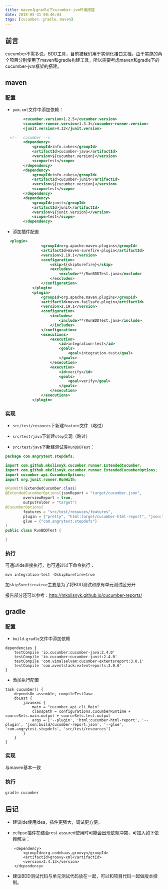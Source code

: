 ```yaml
---
title: maven与gradle下cucumber-jvm环境搭建
date: 2018-05-31 08:46:04
tags: [cucumber，gradle，maven]
---
```


## 前言

cucumber不需多说，BDD工具，目前被我们用于实例化接口文档。由于实施的两个项目分别使用了maven和gradle构建工具，所以需要考虑maven和gradle下的cucumber-jvm框架的搭建。

## maven

### 配置

- `pom.xml`文件中添加依赖：

```xml
        <cucumber.version>1.2.5</cucumber.version>
        <cucumber-runner.version>1.3.3</cucumber-runner.version>
        <junit.version>4.12</junit.version>

  <!--  cucumber -->
        <dependency>
            <groupId>info.cukes</groupId>
            <artifactId>cucumber-java</artifactId>
            <version>${cucumber.version}</version>
            <scope>test</scope>
        </dependency>
        <dependency>
            <groupId>info.cukes</groupId>
            <artifactId>cucumber-junit</artifactId>
            <version>${cucumber.version}</version>
            <scope>test</scope>
        </dependency>
        <dependency>
            <groupId>junit</groupId>
            <artifactId>junit</artifactId>
            <version>${junit.version}</version>
            <scope>test</scope>
        </dependency>
```

- 添加插件配置

```xml
  <plugin>
                <groupId>org.apache.maven.plugins</groupId>
                <artifactId>maven-surefire-plugin</artifactId>
                <version>2.19.1</version>
                <configuration>
                    <skip>${skipSurefire}</skip>
                    <excludes>
                        <exclude>**/RunBDDTest.java</exclude>
                    </excludes>
                </configuration>
            </plugin>
            <plugin>
                <groupId>org.apache.maven.plugins</groupId>
                <artifactId>maven-failsafe-plugin</artifactId>
                <version>2.19.1</version>
                <configuration>
                    <includes>
                        <include>**/RunBDDTest.java</include>
                    </includes>
                </configuration>
                <executions>
                    <execution>
                        <id>integration-test</id>
                        <goals>
                            <goal>integration-test</goal>
                        </goals>
                    </execution>
                    <execution>
                        <id>verify</id>
                        <goals>
                            <goal>verify</goal>
                        </goals>
                    </execution>
                </executions>
            </plugin>
```
### 实现

- `src/test/resouces`下新建`feature`文件（略过）

- `src/test/java`下新建`step`实现（略过）

- `src/test/java`下新建测试类`RunBDDTest`：

```java
package com.angrytest.stepdefs;

import com.github.mkolisnyk.cucumber.runner.ExtendedCucumber;
import com.github.mkolisnyk.cucumber.runner.ExtendedCucumberOptions;
import cucumber.api.CucumberOptions;
import org.junit.runner.RunWith;

@RunWith(ExtendedCucumber.class)
@ExtendedCucumberOptions(jsonReport = "target/cucumber.json",
        overviewReport = true,
        outputFolder = "target")
@CucumberOptions(
        features = "src/test/resouces/features",
        plugin = {"pretty", "html:target/cucumber-html-report", "json:target/cucumber.json"},
        glue = {"com.angrytest.stepdefs"}
)
public class RunBDDTest {

}
```

### 执行

可通过ide直接执行，也可通过以下命令执行：

```
mvn integration-test -DskipSurefire=true
```

加`skipSurefire=true`主要是为了将BDD测试和原有单元测试区分开

报告部分还可以参考：http://mkolisnyk.github.io/cucumber-reports/

## gradle

### 配置

- `build.gradle`文件中添加依赖

```
dependencies {
    testCompile 'io.cucumber:cucumber-java:2.4.0'
    testCompile 'io.cucumber:cucumber-junit:2.4.0'
    testCompile 'com.vimalselvam:cucumber-extentsreport:3.0.1'
    testCompile 'com.aventstack:extentreports:3.0.6'
}

```

- 添加执行配置

```
task cucumber() {
    dependsOn assemble, compileTestJava
    doLast {
        javaexec {
            main = "cucumber.api.cli.Main"
            classpath = configurations.cucumberRuntime + sourceSets.main.output + sourceSets.test.output
            args = ['--plugin', 'html:cucumber-html-report', '--plugin', 'json:build/cucumber-report.json', '--glue', 'com.angrytest.stepdefs', 'src/test/resources']
        }
    }
}
```
### 实现

与maven基本一致

### 执行

```
gradle cucumber
```
## 后记

- 建议ide使用idea，插件更强大，调试更方便。

- eclipse插件在结合rest-assured使用时可能会出现依赖冲突，可加入如下依赖解决：

```
    <dependency>
        <groupId>org.codehaus.groovy</groupId>
        <artifactId>groovy-xml</artifactId>
        <version>2.4.13</version>
    </dependency>
```

- 建议BDD测试代码与单元测试代码放在一起，可以和项目代码一起做版本控制。